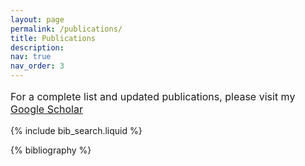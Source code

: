 ```yaml
---
layout: page
permalink: /publications/
title: Publications
description:  
nav: true
nav_order: 3
---
```


<!-- _pages/publications.md -->

<!-- Bibsearch Feature -->

<p style="font-size: 16px">For a complete list and updated publications, please visit my <a href="https://scholar.google.com/citations?hl=vi&authuser=3&user=xnzuZiAAAAAJ">Google Scholar</a></p>

{% include bib_search.liquid %}

<div class="publications">

{% bibliography %}

</div>
